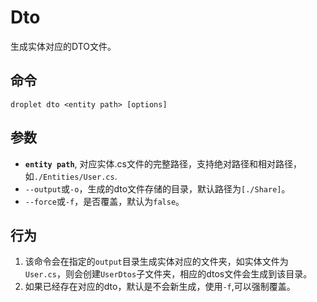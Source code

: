 # Dto

生成实体对应的DTO文件。

## 命令

`droplet dto <entity path> [options]`

## 参数

- **`entity path`**, 对应实体.cs文件的完整路径，支持绝对路径和相对路径，如`./Entities/User.cs`.
- `--output`或`-o`，生成的dto文件存储的目录，默认路径为`[./Share]`。
- `--force`或`-f`，是否覆盖，默认为`false`。

## 行为

1. 该命令会在指定的`output`目录生成实体对应的文件夹，如实体文件为`User.cs`，则会创建`UserDtos`子文件夹，相应的dtos文件会生成到该目录。
2. 如果已经存在对应的dto，默认是不会新生成，使用`-f`,可以强制覆盖。
